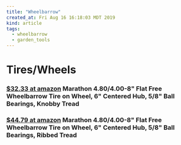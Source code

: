 ```yaml
---
title: "Wheelbarrow"
created_at: Fri Aug 16 16:18:03 MDT 2019
kind: article
tags:
  - wheelbarrow
  - garden_tools
---
```


<h1>Tires/Wheels</h1>

<h3>
  <a href="https://www.amazon.com/Marathon-4-00-8-Wheelbarrow-Centered-Bearings/dp/B000A0WE4K" target="_blank">$32.33 at amazon</a>
  Marathon 4.80/4.00-8" Flat Free Wheelbarrow Tire on Wheel, 6" Centered Hub, 5/8" Ball Bearings, Knobby Tread 
</h3>

<h3>
  <a href="https://www.amazon.com/Marathon-4-00-8-Wheelbarrow-Centered-Bearings/dp/B0002CX9EA" target="_blank">$44.79 at amazon</a>
  Marathon 4.80/4.00-8" Flat Free Wheelbarrow Tire on Wheel, 6" Centered Hub, 5/8" Ball Bearings, Ribbed Tread 
</h3>

<!--
html boilerplate fragments
<a href="" target="_blank"></a>
<a name=""></a>
<img src="" width="400px">
<ul>
  <li></li>
  <li><a href="" target="_blank"></a></li>
</ul>
<pre>
</pre>
<p style="margin-bottom: 2em;"></p>
<hr style="border: 0; height: 3px; background: #333; background-image: linear-gradient(to right, #ccc, #333, #ccc);">
<pre><code>
</code></pre>
<math xmlns='http://www.w3.org/1998/Math/MathML' display='block'>
</math>
:-->
